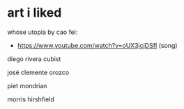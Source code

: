 # art i liked

whose utopia by cao fei: 
- https://www.youtube.com/watch?v=oUX3jcjDSfI (song)

diego rivera cubist

josé clemente orozco

piet mondrian

morris hirshfield
